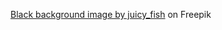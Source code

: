 <a href="https://www.freepik.com/free-vector/textured-black-background_34295197.htm#query=background%20asset&position=1&from_view=search&track=ais">Black background image by juicy_fish</a> on Freepik
